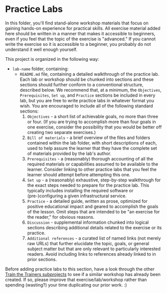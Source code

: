 # Practice Labs

In this folder, you'll find stand-alone workshop materials that focus on gaining hands-on experience for practical skills. All exercise material added here should be written in a manner that makes it accessible to beginners, even if you feel that the topic of the exercise is "advanced." If you cannot write the exercise so it is accessible to a beginner, you probably do not understand it well enough yourself.

This project is organized in the following way:

* `lab-name` folder, containing:
    * `README.md` file, containing a detailed walkthrough of the practice lab. Each lab or workshop should be chunked into sections and these sections should further conform to a conventional structure, described below. We recommend that, at a minimum, the `Objectives`, `Prerequisites`, `Set up`, and `Practice` sections be included in every lab, but you are free to write practice labs in whatever format you wish. You are encouraged to include all of the following standard sections:
        1. `Objectives` - a short list of achievable goals, no more than three or four. (If you are trying to accomplish more than four goals in one exercise, consider the possibility that you would be better off creating two separate exercises.)
        1. `Bill of materials` - a brief overview of the files and folders contained within the lab folder, with short descriptions of each, used to help assure the learner that they have the complete set of materials provided by the lab's author.
        1. `Prerequisites` - a (reasonably) thorough accounting of all the required materials or capabilities assumed to be available to the learner. Consider linking to other practice labs that you feel the learner should attempt before attempting this one.
        1. `Set up` - a (reasonably) exhaustive, step-by-step walkthrough for the exact steps needed to prepare for the practice lab. This typically includes installing the required software or (pre-)configuring a given infrastructural service.
        1. `Practice` - a detailed guide, written as prose, optimized for positive educational impact and geared to accomplish the goals of the lesson. Omit steps that are intended to be "an exercise for the reader," for obvious reasons.
        1. `Discussion` - supplemental information chunked into logical sections describing additional details related to the exercise or its practice.
        1. `Additional references` - a curated list of named links (not merely raw URLs) that further elucidate the topic, goals, or general subject matter but that are only relevant to particularly interested readers. Avoid including links to references already linked to in prior sections.

Before adding practice labs to this section, have a look through the other [Train the Trainers subprojects](../) to see if a similar workshop has already been created. If so, please improve that exercise/lab/workshop rather than spending (wasting?) your time duplicating our prior work. :)
